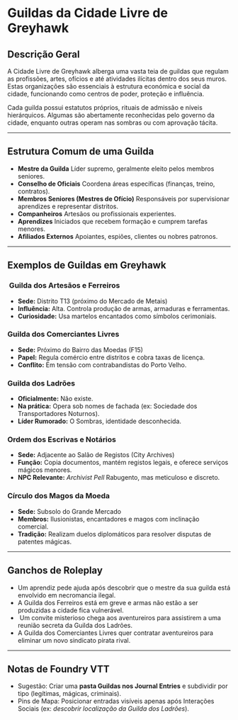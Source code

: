 # Guildas da Cidade Livre de Greyhawk

## Descrição Geral

A Cidade Livre de Greyhawk alberga uma vasta teia de guildas que regulam as profissões, artes, ofícios e até atividades ilícitas dentro dos seus muros. Estas organizações são essenciais à estrutura económica e social da cidade, funcionando como centros de poder, proteção e influência.

Cada guilda possui estatutos próprios, rituais de admissão e níveis hierárquicos. Algumas são abertamente reconhecidas pelo governo da cidade, enquanto outras operam nas sombras ou com aprovação tácita.

---

## Estrutura Comum de uma Guilda

- **Mestre da Guilda**  Líder supremo, geralmente eleito pelos membros seniores.
- **Conselho de Oficiais**  Coordena áreas específicas (finanças, treino, contratos).
- **Membros Seniores (Mestres de Ofício)**  Responsáveis por supervisionar aprendizes e representar distritos.
- **Companheiros**  Artesãos ou profissionais experientes.
- **Aprendizes**  Iniciados que recebem formação e cumprem tarefas menores.
- **Afiliados Externos**  Apoiantes, espiões, clientes ou nobres patronos.

---

## Exemplos de Guildas em Greyhawk

### ️ Guilda dos Artesãos e Ferreiros

- **Sede:** Distrito T13 (próximo do Mercado de Metais)
- **Influência:** Alta. Controla produção de armas, armaduras e ferramentas.
- **Curiosidade:** Usa martelos encantados como símbolos cerimoniais.

###  Guilda dos Comerciantes Livres

- **Sede:** Próximo do Bairro das Moedas (F15)
- **Papel:** Regula comércio entre distritos e cobra taxas de licença.
- **Conflito:** Em tensão com contrabandistas do Porto Velho.

###  Guilda dos Ladrões

- **Oficialmente:** Não existe.
- **Na prática:** Opera sob nomes de fachada (ex: Sociedade dos Transportadores Noturnos).
- **Líder Rumorado:** O Sombras, identidade desconhecida.

###  Ordem dos Escrivas e Notários

- **Sede:** Adjacente ao Salão de Registos (City Archives)
- **Função:** Copia documentos, mantém registos legais, e oferece serviços mágicos menores.
- **NPC Relevante:** *Archivist Pell*  Rabugento, mas meticuloso e discreto.

###  Círculo dos Magos da Moeda

- **Sede:** Subsolo do Grande Mercado
- **Membros:** Ilusionistas, encantadores e magos com inclinação comercial.
- **Tradição:** Realizam duelos diplomáticos para resolver disputas de patentes mágicas.

---

## Ganchos de Roleplay

-  Um aprendiz pede ajuda após descobrir que o mestre da sua guilda está envolvido em necromancia ilegal.
-  A Guilda dos Ferreiros está em greve e armas não estão a ser produzidas  a cidade fica vulnerável.
- ️ Um convite misterioso chega aos aventureiros para assistirem a uma reunião secreta da Guilda dos Ladrões.
-  A Guilda dos Comerciantes Livres quer contratar aventureiros para eliminar um novo sindicato pirata rival.

---

## Notas de Foundry VTT

- Sugestão: Criar uma **pasta Guildas nos Journal Entries** e subdividir por tipo (legítimas, mágicas, criminais).
- Pins de Mapa: Posicionar entradas visíveis apenas após Interações Sociais (ex: *descobrir localização da Guilda dos Ladrões*).
























